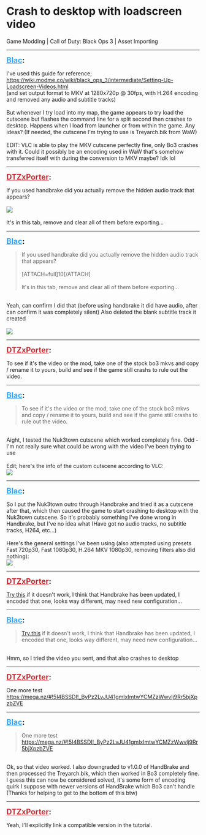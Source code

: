 # Crash to desktop with loadscreen video
Game Modding | Call of Duty: Black Ops 3 | Asset Importing

---
<strong style="font-size: 1.4em;"><span style="text-decoration: underline;text-decoration-color: #34a7f9;"><span style="color:#34a7f9;">Blac</span></span>:</strong>

<p>I&#39;ve used this guide for reference; <a href="https://wiki.modme.co/wiki/black_ops_3/intermediate/Setting-Up-Loadscreen-Videos.html">https://wiki.modme.co/wiki/black_ops_3/intermediate/Setting-Up-Loadscreen-Videos.html</a><br />(and set output format to MKV at 1280x720p @ 30fps, with H.264 encoding and removed any audio and subtitle tracks)<br /><br />But whenever I try load into my map, the game appears to try load the cutscene but flashes the command line for a split second then crashes to desktop. Happens when I load from launcher or from within the game. Any ideas? (If needed, the cutscene I&#39;m trying to use is Treyarch.bik from WaW)<br /><br />EDIT: VLC is able to play the MKV cutscene perfectly fine, only Bo3 crashes with it. Could it possibly be an encoding used in WaW that&#39;s somehow transferred itself with during the conversion to MKV maybe? Idk lol</p>

---
<strong style="font-size: 1.4em;"><span style="text-decoration: underline;text-decoration-color: #CB2D36;"><span style="color:#CB2D36;">DTZxPorter</span></span>:</strong>

<p>If you used handbrake did you actually remove the hidden audio track that appears?<br /><br /><img style="max-width: 500px;" src="{{ '/wiki/threads/assets/a.10.png' | relative_url }}"><br /><br />It&#39;s in this tab, remove and clear all of them before exporting...</p>

---
<strong style="font-size: 1.4em;"><span style="text-decoration: underline;text-decoration-color: #34a7f9;"><span style="color:#34a7f9;">Blac</span></span>:</strong>

<p><blockquote>If you used handbrake did you actually remove the hidden audio track that appears?<br /><br />[ATTACH=full]10[/ATTACH]<br /><br />It&#39;s in this tab, remove and clear all of them before exporting...<br /></blockquote><br />Yeah, can confirm I did that (before using handbrake it did have audio, after can confirm it was completely silent) Also deleted the blank subtitle track it created<br /><br /><img style="max-width: 500px;" src="https://i.gyazo.com/5deaf6522f44ffe20a4d5c641e710bb4.png"></p>

---
<strong style="font-size: 1.4em;"><span style="text-decoration: underline;text-decoration-color: #CB2D36;"><span style="color:#CB2D36;">DTZxPorter</span></span>:</strong>

<p>To see if it&#39;s the video or the mod, take one of the stock bo3 mkvs and copy / rename it to yours, build and see if the game still crashs to rule out the video.</p>

---
<strong style="font-size: 1.4em;"><span style="text-decoration: underline;text-decoration-color: #34a7f9;"><span style="color:#34a7f9;">Blac</span></span>:</strong>

<p><blockquote>To see if it&#39;s the video or the mod, take one of the stock bo3 mkvs and copy / rename it to yours, build and see if the game still crashs to rule out the video.<br /></blockquote><br />Aight, I tested the Nuk3town cutscene which worked completely fine. Odd - I&#39;m not really sure what could be wrong with the video I&#39;ve been trying to use<br /><br />Edit; here&#39;s the info of the custom cutscene according to VLC:<br /> <img style="max-width: 500px;" src="https://i.gyazo.com/fd4e02d36b286dbe794e03f6a8dba9b0.png"></p>

---
<strong style="font-size: 1.4em;"><span style="text-decoration: underline;text-decoration-color: #34a7f9;"><span style="color:#34a7f9;">Blac</span></span>:</strong>

<p>So I put the Nuk3town outro through Handbrake and tried it as a cutscene after that, which then caused the game to start crashing to desktop with the Nuk3town cutscene. So it&#39;s probably something I&#39;ve done wrong in Handbrake, but I&#39;ve no idea what (Have got no audio tracks, no subtitle tracks, H264, etc...)<br /><br />Here&#39;s the general settings I&#39;ve been using (also attempted using presets Fast 720p30, Fast 1080p30, H.264 MKV 1080p30, removing filters also did nothing):<br /><img style="max-width: 500px;" src="https://i.gyazo.com/02c1a5648999548fa7491e713da650cd.png"></p>

---
<strong style="font-size: 1.4em;"><span style="text-decoration: underline;text-decoration-color: #CB2D36;"><span style="color:#CB2D36;">DTZxPorter</span></span>:</strong>

<p><a href="https://mega.nz/#!AVoGyS4D!hXgXu-mXhL_l6fc_kfMQSMjVLeczOryDXwQt2xDv1P4">Try this</a> if it doesn&#39;t work, I think that Handbrake has been updated, I encoded that one, looks way different, may need new configuration...</p>

---
<strong style="font-size: 1.4em;"><span style="text-decoration: underline;text-decoration-color: #34a7f9;"><span style="color:#34a7f9;">Blac</span></span>:</strong>

<p><blockquote><a href="https://mega.nz/#!AVoGyS4D!hXgXu-mXhL_l6fc_kfMQSMjVLeczOryDXwQt2xDv1P4">Try this</a> if it doesn&#39;t work, I think that Handbrake has been updated, I encoded that one, looks way different, may need new configuration...<br /></blockquote><br />Hmm, so I tried the video you sent, and that also crashes to desktop</p>

---
<strong style="font-size: 1.4em;"><span style="text-decoration: underline;text-decoration-color: #CB2D36;"><span style="color:#CB2D36;">DTZxPorter</span></span>:</strong>

<p>One more test <a href="https://mega.nz/#!5I4BSSDI!_ByPz2LvJU41gmlxImtwYCMZzWwvlj9Rr5bjXpzbZVE">https://mega.nz/#!5I4BSSDI!_ByPz2LvJU41gmlxImtwYCMZzWwvlj9Rr5bjXpzbZVE</a></p>

---
<strong style="font-size: 1.4em;"><span style="text-decoration: underline;text-decoration-color: #34a7f9;"><span style="color:#34a7f9;">Blac</span></span>:</strong>

<p><blockquote>One more test <a href="https://mega.nz/#!5I4BSSDI!_ByPz2LvJU41gmlxImtwYCMZzWwvlj9Rr5bjXpzbZVE">https://mega.nz/#!5I4BSSDI!_ByPz2LvJU41gmlxImtwYCMZzWwvlj9Rr5bjXpzbZVE</a><br /></blockquote><br />Ok, so that video worked. I also downgraded to v1.0.0 of HandBrake and then processed the Treyarch.bik, which then worked in Bo3 completely fine. I guess this can now be considered solved, it&#39;s some form of encoding quirk I suppose with newer versions of HandBrake which Bo3 can&#39;t handle (Thanks for helping to get to the bottom of this btw)</p>

---
<strong style="font-size: 1.4em;"><span style="text-decoration: underline;text-decoration-color: #CB2D36;"><span style="color:#CB2D36;">DTZxPorter</span></span>:</strong>

<p>Yeah, I&#39;ll explicitly link a compatible version in the tutorial.</p>
